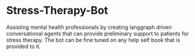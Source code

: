 # Stress-Therapy-Bot
Assisting mental health professionals by creating langgraph driven conversational agents that can provide preliminary support to patients for stress therapy. The bot can be fine tuned on any help self book that is provided to it.
